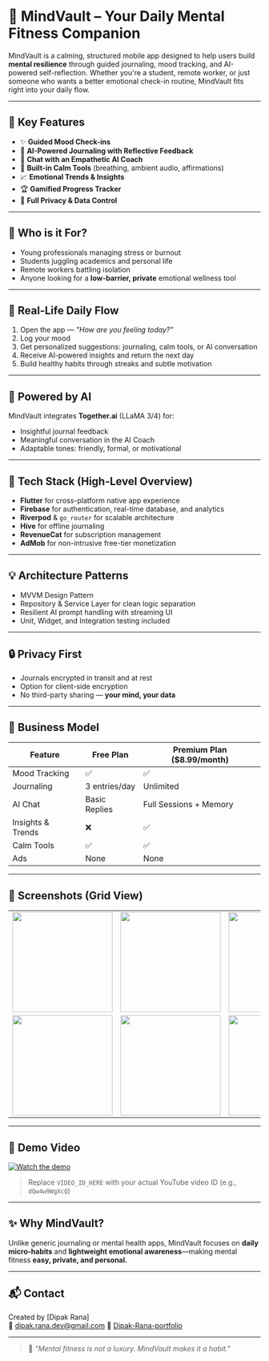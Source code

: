 # 🧠 MindVault – Your Daily Mental Fitness Companion

MindVault is a calming, structured mobile app designed to help users build **mental resilience** through guided journaling, mood tracking, and AI-powered self-reflection. Whether you're a student, remote worker, or just someone who wants a better emotional check-in routine, MindVault fits right into your daily flow.

---

## 📱 Key Features

- ✨ **Guided Mood Check-ins**
- 📝 **AI-Powered Journaling with Reflective Feedback**
- 💬 **Chat with an Empathetic AI Coach**
- 🌿 **Built-in Calm Tools** (breathing, ambient audio, affirmations)
- 📈 **Emotional Trends & Insights**
- 🏆 **Gamified Progress Tracker**
- 🔐 **Full Privacy & Data Control**

---

## 🎯 Who is it For?

- Young professionals managing stress or burnout  
- Students juggling academics and personal life  
- Remote workers battling isolation  
- Anyone looking for a **low-barrier, private** emotional wellness tool  

---

## 🚀 Real-Life Daily Flow

1. Open the app — *"How are you feeling today?"*
2. Log your mood  
3. Get personalized suggestions: journaling, calm tools, or AI conversation  
4. Receive AI-powered insights and return the next day  
5. Build healthy habits through streaks and subtle motivation  

---

## 🧠 Powered by AI

MindVault integrates **Together.ai** (LLaMA 3/4) for:
- Insightful journal feedback
- Meaningful conversation in the AI Coach
- Adaptable tones: friendly, formal, or motivational

---

## 🔧 Tech Stack (High-Level Overview)

- **Flutter** for cross-platform native app experience  
- **Firebase** for authentication, real-time database, and analytics  
- **Riverpod** & `go_router` for scalable architecture  
- **Hive** for offline journaling  
- **RevenueCat** for subscription management  
- **AdMob** for non-intrusive free-tier monetization  

---

## 💡 Architecture Patterns

- MVVM Design Pattern  
- Repository & Service Layer for clean logic separation  
- Resilient AI prompt handling with streaming UI  
- Unit, Widget, and Integration testing included  

---

## 🔒 Privacy First

- Journals encrypted in transit and at rest  
- Option for client-side encryption  
- No third-party sharing — **your mind, your data**  

---

## 💸 Business Model

| Feature             | Free Plan            | Premium Plan ($8.99/month) |
|---------------------|----------------------|-----------------------------|
| Mood Tracking       | ✅                   | ✅                          |
| Journaling          | 3 entries/day        | Unlimited                   |
| AI Chat             | Basic Replies        | Full Sessions + Memory      |
| Insights & Trends   | ❌                   | ✅                          |
| Calm Tools          | ✅                   | ✅                          |
| Ads                 | None                 | None                        |

---

 ## 📸 Screenshots (Grid View)

<div align="center">

<table>
  <tr>
    <td><img src="https://github.com/dipakrana844/Mind-Vault-App/blob/main/upload/onboarding.jpg" width="200"/></td>
    <td><img src="https://github.com/dipakrana844/Mind-Vault-App/blob/main/upload/signin.jpg" width="200"/></td>
    <td><img src="https://github.com/dipakrana844/Mind-Vault-App/blob/main/upload/signup.jpg" width="200"/></td>
  </tr>
  
  <tr>
    <td><img src="https://github.com/dipakrana844/Mind-Vault-App/blob/main/upload/calmtools.jpg" width="200"/></td>
    <td><img src="https://github.com/dipakrana844/Mind-Vault-App/blob/main/upload/setting.jpg" width="200"/></td>
    <td><img src="https://github.com/dipakrana844/Mind-Vault-App/blob/main/upload/premium.jpg" width="200"/></td>
  </tr>
</table>

</div>


---

## 🎥 Demo Video

[![Watch the demo](https://img.youtube.com/vi/VIDEO_ID_HERE/0.jpg)](https://www.youtube.com/watch?v=VIDEO_ID_HERE)

> Replace `VIDEO_ID_HERE` with your actual YouTube video ID (e.g., `dQw4w9WgXcQ`)

---

## ✨ Why MindVault?

Unlike generic journaling or mental health apps, MindVault focuses on **daily micro-habits** and **lightweight emotional awareness**—making mental fitness **easy, private, and personal.**

---

## 📬 Contact

Created by [Dipak Rana]  
📧 dipak.rana.dev@gmail.com
🔗 [Dipak-Rana-portfolio](https://erdipakrana.web.app)

---

> 🧠 *"Mental fitness is not a luxury. MindVault makes it a habit."*
